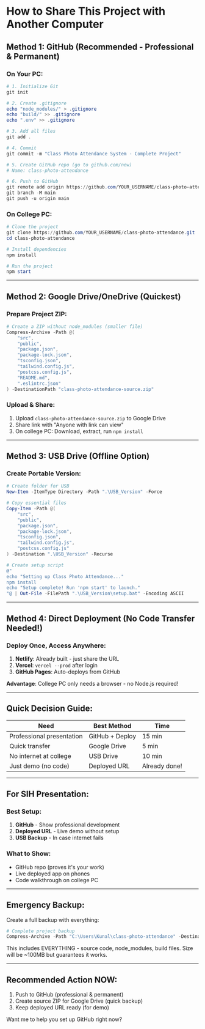 # How to Share This Project with Another Computer

## Method 1: GitHub (Recommended - Professional & Permanent)

### On Your PC:
```powershell
# 1. Initialize Git
git init

# 2. Create .gitignore
echo "node_modules/" > .gitignore
echo "build/" >> .gitignore
echo ".env" >> .gitignore

# 3. Add all files
git add .

# 4. Commit
git commit -m "Class Photo Attendance System - Complete Project"

# 5. Create GitHub repo (go to github.com/new)
# Name: class-photo-attendance

# 6. Push to GitHub
git remote add origin https://github.com/YOUR_USERNAME/class-photo-attendance.git
git branch -M main
git push -u origin main
```

### On College PC:
```powershell
# Clone the project
git clone https://github.com/YOUR_USERNAME/class-photo-attendance.git
cd class-photo-attendance

# Install dependencies
npm install

# Run the project
npm start
```

---

## Method 2: Google Drive/OneDrive (Quickest)

### Prepare Project ZIP:
```powershell
# Create a ZIP without node_modules (smaller file)
Compress-Archive -Path @(
    "src",
    "public", 
    "package.json",
    "package-lock.json",
    "tsconfig.json",
    "tailwind.config.js",
    "postcss.config.js",
    "README.md",
    ".eslintrc.json"
) -DestinationPath "class-photo-attendance-source.zip"
```

### Upload & Share:
1. Upload `class-photo-attendance-source.zip` to Google Drive
2. Share link with "Anyone with link can view"
3. On college PC: Download, extract, run `npm install`

---

## Method 3: USB Drive (Offline Option)

### Create Portable Version:
```powershell
# Create folder for USB
New-Item -ItemType Directory -Path ".\USB_Version" -Force

# Copy essential files
Copy-Item -Path @(
    "src",
    "public",
    "package.json",
    "package-lock.json",
    "tsconfig.json",
    "tailwind.config.js",
    "postcss.config.js"
) -Destination ".\USB_Version" -Recurse

# Create setup script
@"
echo "Setting up Class Photo Attendance..."
npm install
echo "Setup complete! Run 'npm start' to launch."
"@ | Out-File -FilePath ".\USB_Version\setup.bat" -Encoding ASCII
```

---

## Method 4: Direct Deployment (No Code Transfer Needed!)

### Deploy Once, Access Anywhere:
1. **Netlify**: Already built - just share the URL
2. **Vercel**: `vercel --prod` after login
3. **GitHub Pages**: Auto-deploys from GitHub

**Advantage**: College PC only needs a browser - no Node.js required!

---

## Quick Decision Guide:

| Need | Best Method | Time |
|------|-------------|------|
| Professional presentation | GitHub + Deploy | 15 min |
| Quick transfer | Google Drive | 5 min |
| No internet at college | USB Drive | 10 min |
| Just demo (no code) | Deployed URL | Already done! |

---

## For SIH Presentation:

### Best Setup:
1. **GitHub** - Show professional development
2. **Deployed URL** - Live demo without setup
3. **USB Backup** - In case internet fails

### What to Show:
- GitHub repo (proves it's your work)
- Live deployed app on phones
- Code walkthrough on college PC

---

## Emergency Backup:

Create a full backup with everything:
```powershell
# Complete project backup
Compress-Archive -Path "C:\Users\Kunal\class-photo-attendance" -DestinationPath "C:\Users\Kunal\Desktop\class-photo-attendance-FULL-BACKUP.zip"
```

This includes EVERYTHING - source code, node_modules, build files.
Size will be ~100MB but guarantees it works.

---

## Recommended Action NOW:

1. Push to GitHub (professional & permanent)
2. Create source ZIP for Google Drive (quick backup)  
3. Keep deployed URL ready (for demo)

Want me to help you set up GitHub right now?
